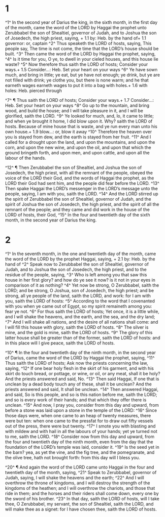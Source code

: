 # 1 
^1^ In the second year of Darius the king, in the sixth month, in the first day of the month, came the word of the LORD by Haggai the prophet unto Zerubbabel the son of Shealtiel, governor of Judah, and to Joshua the son of Josedech, the high priest, saying, + 1.1 by: Heb. by the hand of+ 1.1 governor: or, captain ^2^ Thus speaketh the LORD of hosts, saying, This people say, The time is not come, the time that the LORD’s house should be built. ^3^ Then came the word of the LORD by Haggai the prophet, saying, ^4^ Is it time for you, O ye, to dwell in your cieled houses, and this house lie waste? ^5^ Now therefore thus saith the LORD of hosts; Consider your ways.+ 1.5 Consider…: Heb. Set your heart on your ways ^6^ Ye have sown much, and bring in little; ye eat, but ye have not enough; ye drink, but ye are not filled with drink; ye clothe you, but there is none warm; and he that earneth wages earneth wages to put it into a bag with holes.+ 1.6 with holes: Heb. pierced through 

^7^ ¶ Thus saith the LORD of hosts; Consider your ways.+ 1.7 Consider…: Heb. Set your heart on your ways ^8^ Go up to the mountain, and bring wood, and build the house; and I will take pleasure in it, and I will be glorified, saith the LORD. ^9^ Ye looked for much, and, lo, it came to little; and when ye brought it home, I did blow upon it. Why? saith the LORD of hosts. Because of mine house that is waste, and ye run every man unto his own house.+ 1.9 blow…: or, blow it away ^10^ Therefore the heaven over you is stayed from dew, and the earth is stayed from her fruit. ^11^ And I called for a drought upon the land, and upon the mountains, and upon the corn, and upon the new wine, and upon the oil, and upon that which the ground bringeth forth, and upon men, and upon cattle, and upon all the labour of the hands. 

^12^ ¶ Then Zerubbabel the son of Shealtiel, and Joshua the son of Josedech, the high priest, with all the remnant of the people, obeyed the voice of the LORD their God, and the words of Haggai the prophet, as the LORD their God had sent him, and the people did fear before the LORD. ^13^ Then spake Haggai the LORD’s messenger in the LORD’s message unto the people, saying, I am with you, saith the LORD. ^14^ And the LORD stirred up the spirit of Zerubbabel the son of Shealtiel, governor of Judah, and the spirit of Joshua the son of Josedech, the high priest, and the spirit of all the remnant of the people; and they came and did work in the house of the LORD of hosts, their God, ^15^ In the four and twentieth day of the sixth month, in the second year of Darius the king. 

# 2 
^1^ In the seventh month, in the one and twentieth day of the month, came the word of the LORD by the prophet Haggai, saying, + 2.1 by: Heb. by the hand of ^2^ Speak now to Zerubbabel the son of Shealtiel, governor of Judah, and to Joshua the son of Josedech, the high priest, and to the residue of the people, saying, ^3^ Who is left among you that saw this house in her first glory? and how do ye see it now? is it not in your eyes in comparison of it as nothing? ^4^ Yet now be strong, O Zerubbabel, saith the LORD; and be strong, O Joshua, son of Josedech, the high priest; and be strong, all ye people of the land, saith the LORD, and work: for I am with you, saith the LORD of hosts: ^5^ According to the word that I covenanted with you when ye came out of Egypt, so my spirit remaineth among you: fear ye not. ^6^ For thus saith the LORD of hosts; Yet once, it is a little while, and I will shake the heavens, and the earth, and the sea, and the dry land; ^7^ And I will shake all nations, and the desire of all nations shall come: and I will fill this house with glory, saith the LORD of hosts. ^8^ The silver is mine, and the gold is mine, saith the LORD of hosts. ^9^ The glory of this latter house shall be greater than of the former, saith the LORD of hosts: and in this place will I give peace, saith the LORD of hosts. 

^10^ ¶ In the four and twentieth day of the ninth month, in the second year of Darius, came the word of the LORD by Haggai the prophet, saying, ^11^ Thus saith the LORD of hosts; Ask now the priests concerning the law, saying, ^12^ If one bear holy flesh in the skirt of his garment, and with his skirt do touch bread, or pottage, or wine, or oil, or any meat, shall it be holy? And the priests answered and said, No. ^13^ Then said Haggai, If one that is unclean by a dead body touch any of these, shall it be unclean? And the priests answered and said, It shall be unclean. ^14^ Then answered Haggai, and said, So is this people, and so is this nation before me, saith the LORD; and so is every work of their hands; and that which they offer there is unclean. ^15^ And now, I pray you, consider from this day and upward, from before a stone was laid upon a stone in the temple of the LORD: ^16^ Since those days were, when one came to an heap of twenty measures, there were but ten: when one came to the pressfat for to draw out fifty vessels out of the press, there were but twenty. ^17^ I smote you with blasting and with mildew and with hail in all the labours of your hands; yet ye turned not to me, saith the LORD. ^18^ Consider now from this day and upward, from the four and twentieth day of the ninth month, even from the day that the foundation of the LORD’s temple was laid, consider it. ^19^ Is the seed yet in the barn? yea, as yet the vine, and the fig tree, and the pomegranate, and the olive tree, hath not brought forth: from this day will I bless you. 

^20^ ¶ And again the word of the LORD came unto Haggai in the four and twentieth day of the month, saying, ^21^ Speak to Zerubbabel, governor of Judah, saying, I will shake the heavens and the earth; ^22^ And I will overthrow the throne of kingdoms, and I will destroy the strength of the kingdoms of the heathen; and I will overthrow the chariots, and those that ride in them; and the horses and their riders shall come down, every one by the sword of his brother. ^23^ In that day, saith the LORD of hosts, will I take thee, O Zerubbabel, my servant, the son of Shealtiel, saith the LORD, and will make thee as a signet: for I have chosen thee, saith the LORD of hosts. 